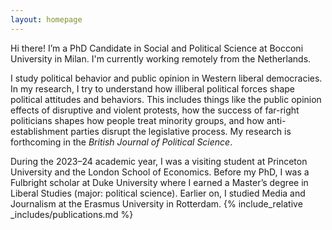 ```yaml
---
layout: homepage
---
```


Hi there! I’m a PhD Candidate in Social and Political Science at Bocconi University in Milan. I'm currently working remotely from the Netherlands. 

I study political behavior and public opinion in Western liberal democracies. In my research, I try to understand how illiberal political forces shape political attitudes and behaviors. This includes things like the public opinion effects of disruptive and violent protests, how the success of far-right politicians shapes how people treat minority groups, and how anti-establishment parties disrupt the legislative process. My research is forthcoming in the _British Journal of Political Science_.

During the 2023–24 academic year, I was a visiting student at Princeton University and the London School of Economics.  Before my PhD, I was a Fulbright scholar at Duke University where I earned a Master’s degree in Liberal Studies (major: political science). Earlier on, I studied Media and Journalism at the Erasmus University in Rotterdam. 
{% include_relative _includes/publications.md %}

